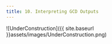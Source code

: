 ```yaml
---
title: 10. Interpreting GCD Outputs
---
```


![UnderConstruction]({{ site.baseurl }}assets/images/UnderConstruction.png)


